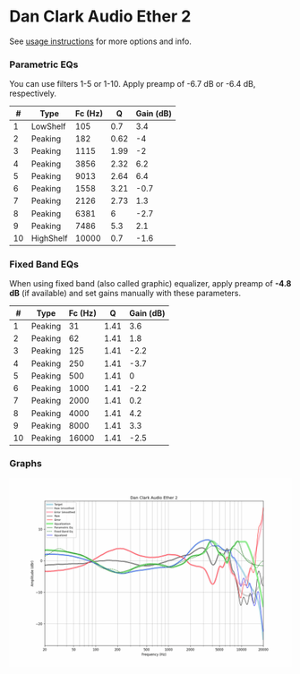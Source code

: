 # Dan Clark Audio Ether 2
See [usage instructions](https://github.com/jaakkopasanen/AutoEq#usage) for more options and info.

### Parametric EQs
You can use filters 1-5 or 1-10. Apply preamp of -6.7 dB or -6.4 dB, respectively.

|   # | Type      |   Fc (Hz) |    Q |   Gain (dB) |
|-----|-----------|-----------|------|-------------|
|   1 | LowShelf  |       105 | 0.7  |         3.4 |
|   2 | Peaking   |       182 | 0.62 |        -4   |
|   3 | Peaking   |      1115 | 1.99 |        -2   |
|   4 | Peaking   |      3856 | 2.32 |         6.2 |
|   5 | Peaking   |      9013 | 2.64 |         6.4 |
|   6 | Peaking   |      1558 | 3.21 |        -0.7 |
|   7 | Peaking   |      2126 | 2.73 |         1.3 |
|   8 | Peaking   |      6381 | 6    |        -2.7 |
|   9 | Peaking   |      7486 | 5.3  |         2.1 |
|  10 | HighShelf |     10000 | 0.7  |        -1.6 |

### Fixed Band EQs
When using fixed band (also called graphic) equalizer, apply preamp of **-4.8 dB** (if available) and set gains manually with these parameters.

|   # | Type    |   Fc (Hz) |    Q |   Gain (dB) |
|-----|---------|-----------|------|-------------|
|   1 | Peaking |        31 | 1.41 |         3.6 |
|   2 | Peaking |        62 | 1.41 |         1.8 |
|   3 | Peaking |       125 | 1.41 |        -2.2 |
|   4 | Peaking |       250 | 1.41 |        -3.7 |
|   5 | Peaking |       500 | 1.41 |         0   |
|   6 | Peaking |      1000 | 1.41 |        -2.2 |
|   7 | Peaking |      2000 | 1.41 |         0.2 |
|   8 | Peaking |      4000 | 1.41 |         4.2 |
|   9 | Peaking |      8000 | 1.41 |         3.3 |
|  10 | Peaking |     16000 | 1.41 |        -2.5 |

### Graphs
![](./Dan%20Clark%20Audio%20Ether%202.png)
